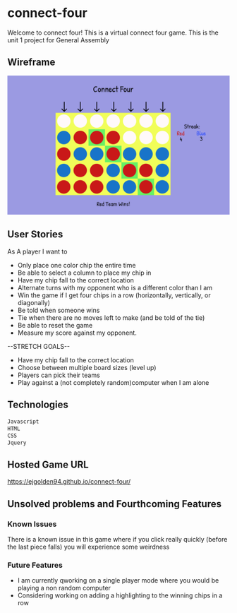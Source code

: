 # connect-four
Welcome to connect four! This is a virtual connect four game. This is the unit 1 project for General Assembly

## Wireframe 
![Wireframe](./connect_four_wireframe.png)

## User Stories
As A player I want to 

* Only place one color chip the entire time
* Be able to select a column to place my chip in 
* Have my chip fall to the correct location 
* Alternate turns with my opponent who is a different color than I am 
* Win the game if I get four chips in a row (horizontally, vertically, or diagonally)
* Be told when someone wins 
* Tie when there are no moves left to make (and be told of the tie)
* Be able to reset the game
* Measure my score against my opponent.

--STRETCH GOALS--
* Have my chip fall to the correct location 
* Choose between multiple board sizes (level up) 
* Players can pick their teams
* Play against a (not completely random)computer when I am alone 

## Technologies 
```
Javascript
HTML
CSS
Jquery
```

## Hosted Game URL 
https://ejgolden94.github.io/connect-four/

## Unsolved problems and Fourthcoming Features
### Known Issues
There is a known issue in this game where if you click really quickly (before the last piece falls) you will experience some weirdness 

### Future Features
- I am currently qworking on a single player mode where you would be playing a non random computer 
- Considering working on adding a highlighting to the winning chips in a row